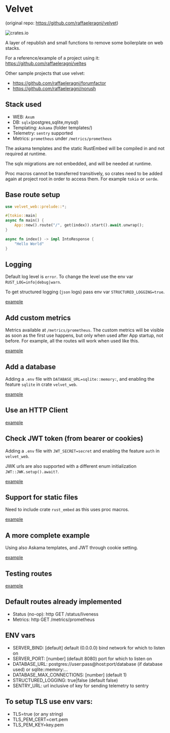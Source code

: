 # Velvet
(original repo: https://github.com/raffaeleragni/velvet)

![crates.io](https://img.shields.io/crates/v/velvet_web)

A layer of republish and small functions to remove some boilerplate on web stacks.

For a reference/example of a project using it: https://github.com/raffaeleragni/veltes

Other sample projects that use velvet:
- https://github.com/raffaeleragni/forumfactor
- https://github.com/raffaeleragni/norush

## Stack used

  - WEB: `Axum`
  - DB: `sqlx`(postgres,sqlite,mysql)
  - Templating: `Askama` (folder templates/)
  - Telemetry: `sentry` supported
  - Metrics: `prometheus` under `/metrics/prometheus`

The askama templates and the static RustEmbed will be compiled in and not required at runtime.

The sqlx migrations are not embedded, and will be needed at runtime.

Proc macros cannot be transferred transitively, so crates need to be added again at project root in order to access them. For example `tokio` or `serde`.

## Base route setup

```rust
use velvet_web::prelude::*;

#[tokio::main]
async fn main() {
    App::new().route("/", get(index)).start().await.unwrap();
}

async fn index() -> impl IntoResponse {
    "Hello World"
}
```

## Logging

Default log level is `error`. To change the level use the env var `RUST_LOG=info|debug|warn`.

To get structured logging (`json` logs) pass env var `STRUCTURED_LOGGING=true`.

[example](examples/02_logging.rs)

## Add custom metrics

Metrics available at `/metrics/prometheus`.
The custom metrics will be visible as soon as the first use happens, but only when used after App startup, not before.
For example, all the routes will work when used like this.

[example](examples/03_metrics.rs)

## Add a database

Adding a `.env` file with `DATABASE_URL=sqlite::memory:`, and enabling the feature `sqlite` in crate `velvet_web`.

[example](examples/04_database.rs)

## Use an HTTP Client

[example](examples/05_client.rs)

## Check JWT token (from bearer or cookies)

Adding a `.env` file with `JWT_SECRET=secret` and enabling the feature `auth` in `velvet_web`.

JWK urls are also supported with a different enum initialization `JWT::JWK.setup().await?`.

[example](examples/06_token.rs)

## Support for static files

Need to include crate `rust_embed` as this uses proc macros.

[example](examples/07_statics.rs)

## A more complete example

Using also Askama templates, and JWT through cookie setting.

[example](examples/08_full.rs)

## Testing routes

[example](examples/09_testing.rs)

## Default routes already implemented

  - Status (no-op): http GET /status/liveness
  - Metrics: http GET /metrics/prometheus

## ENV vars

  - SERVER_BIND: [default] default (0.0.0.0) bind network for which to listen on
  - SERVER_PORT: [number] (default 8080) port for which to listen on
  - DATABASE_URL: postgres://user:pass@host:port/database (if database used) or sqlite::memory:...
  - DATABASE_MAX_CONNECTIONS: [number] (default 1)
  - STRUCTURED_LOGGING: true|false (default false)
  - SENTRY_URL: url inclusive of key for sending telemetry to sentry

## To setup TLS use env vars:

  - TLS=true (or any string)
  - TLS_PEM_CERT=cert.pem
  - TLS_PEM_KEY=key.pem
